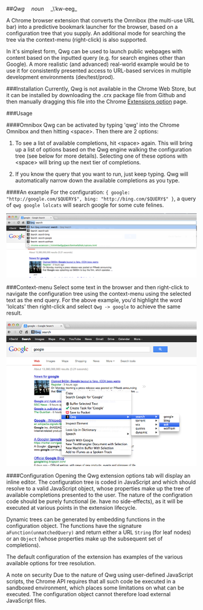 ##*Qwg*   _noun_   _\ˈkw-eeg\_

A Chrome browser extension that converts the Omnibox (the multi-use URL bar) into a predictive bookmark launcher for the browser, based on a configuration tree that you supply. An additional mode for searching the tree via the context-menu (right-click) is also supported.

In it's simplest form, Qwg can be used to launch public webpages with content based on the inputted query (e.g. for search engines other than Google).  A more realistic (and advanced) real-world example would be to use it for consistently presented access to URL-based services in multiple development environments (dev/test/prod).

###Installation
Currently, Qwg is not available in the Chrome Web Store, but it can be installed by downloading the .crx package file from Github and then manually dragging this file into the Chrome [Extensions option](chrome://chrome/extensions/) page.

###Usage

####Omnibox
Qwg can be activated by typing 'qwg' into the Chrome Omnibox and then hitting &lt;space&gt;. Then there are 2 options:

1. To see a list of available completions, hit &lt;space&gt; again. This will bring up a list of options based on the Qwg engine walking the configuration tree (see below for more details). Selecting one of these options with &lt;space&gt; will bring up the next tier of completions.

2. If you know the query that you want to run, just keep typing. Qwg will automatically narrow down the available completions as you type.

####An example
For the configuration: `{ google: "http://google.com/$QUERY$", bing: "http://bing.com/$QUERY$" }`, a query of `qwg google lolcats` will search google for some cute felines.

![qwg omnibox menu](http://github.com/daviddenton/qwg/raw/master/qwg/docs/omnibox.png "Omnibox")

###Context-menu
Select some text in the browser and then right-click to navigate the configuration tree using the context-menu using the selected text as the end query. For the above example, you'd highlight the word 'lolcats' then right-click and select `Qwg -> google` to achieve the same result.

![qwg context menu](http://github.com/daviddenton/qwg/raw/master/qwg/docs/context.png "Context")

####Configuration
Opening the Qwg extension options tab will display an inline editor. The configuration tree is coded in JavaScript and which should resolve to a valid JavaScript object, whose properties make up the tree of available completions presented to the user. The nature of the configration code should be purely functional (ie. have no side-effects), as it will be executed at various points in the extension lifecycle.

Dynamic trees can be generated by embedding functions in the configuration object. The functions have the signature `aFunction(unmatchedQuery)` and return either a URL `String` (for leaf nodes) or an `Object` (whose properties make up the subsequent set of completions).

The default configuration of the extension has examples of the various available options for tree resolution.

A note on security
Due to the nature of Qwg using user-defined JavaScript scripts, the Chrome API requires that all such code be executed in a sandboxed environment, which places some limitations on what can be executed. The configuration object cannot therefore load external JavaScript files.
